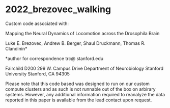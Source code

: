 # 2022_brezovec_walking

Custom code associated with:

Mapping the Neural Dynamics of Locomotion across the Drosophila Brain 

Luke E. Brezovec, Andrew B. Berger, Shaul Druckmann, Thomas R. Clandinin*

*author for correspondence
trc@ stanford.edu


Fairchild D200
299 W. Campus Drive
Department of Neurobiology
Stanford University
Stanford, CA
94305

Please note that this code based was designed to run on our custom compute clusters and as such is not runnable out of the box on arbirary systems.
However, any additional information required to reanalyze the data reported in this paper is available from the lead contact upon request.
